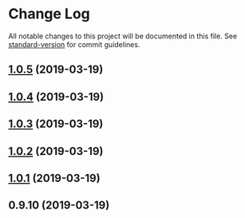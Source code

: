 # Change Log

All notable changes to this project will be documented in this file. See [standard-version](https://github.com/conventional-changelog/standard-version) for commit guidelines.

## [1.0.5](https://github.com/logan70/create-jslib/compare/v1.0.4...v1.0.5) (2019-03-19)



## [1.0.4](https://github.com/logan70/create-jslib/compare/v1.0.3...v1.0.4) (2019-03-19)



## [1.0.3](https://github.com/logan70/create-jslib/compare/v1.0.2...v1.0.3) (2019-03-19)



## [1.0.2](https://github.com/logan70/create-jslib/compare/v0.9.10...v1.0.2) (2019-03-19)



## [1.0.1](https://github.com/logan70/create-jslib/compare/v0.9.10...v1.0.1) (2019-03-19)



## 0.9.10 (2019-03-19)
